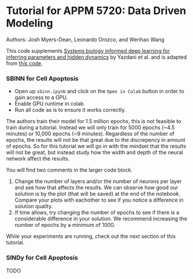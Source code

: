 # Tutorial for APPM 5720: Data Driven Modeling
Authors: Josh Myers-Dean, Leonardo Orozco, and Wenhao Wang

This code supplements [Systems biology informed deep learning for inferring parameters and hidden dynamics](https://journals.plos.org/ploscompbiol/article/file?id=10.1371/journal.pcbi.1007575&type=printable) by Yazdani et al. and is adapted from [this code](https://github.com/alirezayazdani1/SBINNs).

### SBINN for Cell Apoptosis
- Open up `sbinn.ipynb` and click on the `Open in Colab` button in order to gain access to a GPU.
- Enable GPU runtime in colab
- Run all code as is to ensure it works correctly.

The authors train their model for 1.5 million epochs, this is not feasible to train during a tutorial. Instead we will only train for 5000 epochs (~4.5 minutes) or 10,000 epochs (~9 minutes). Regardless of the number of epochs, the results will not be that great due to the discrepency in amount of epochs. So for this tutorial we will go in with the mindset that the results will not be great, but instead study how the width and depth of the neural network affect the results.

You will find two comments in the larger code block. 
1. Change the number of layers and/or the number of neurons per layer and see how that affects the results. We can observe how good our solution is by the plot (that will be saved) at the end of the notebook. Compare your plots with eachother to see if you notice a difference in solution quality.
2. If time allows, try changing the number of epochs to see if there is a considerable difference in your solution. We recommend increasing the number of epochs by a minimum of 1000.

While your experiments are running, check out the next section of this tutorial.

### SINDy for Cell Apoptosis

TODO
